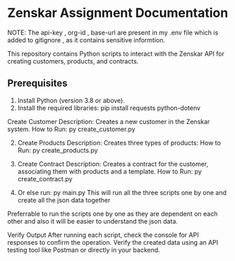 # Zenskar Assignment Documentation


NOTE:
The api-key , org-id , base-url are present in my .env file which is added  to gitignore , as it contains sensitive informtion.

This repository contains Python scripts to interact with the Zenskar API for creating customers, products, and contracts.

## Prerequisites

1. Install Python (version 3.8 or above).
2. Install the required libraries:
   pip install requests python-dotenv



Create Customer
Description: Creates a new customer in the Zenskar system.
How to Run:  py create_customer.py


2. Create Products
Description: Creates three types of products:
How to Run: py create_products.py



4. Create Contract
Description: Creates a contract for the customer, associating them with products and a template.
How to Run:  py create_contract.py


5. Or else run: py main.py 
This will run all the three scripts one by one and create all the json data together

Preferrable to run the scripts one by one as they are dependent on each other and also it will be easier to understand the json data.


Verify Output
After running each script, check the console for API responses to confirm the operation.
Verify the created data using an API testing tool like Postman or directly in your backend.



